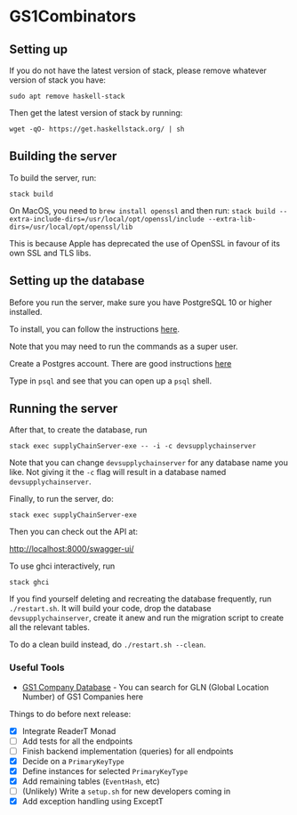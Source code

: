 # GS1Combinators

## Setting up

If you do not have the latest version of stack, please remove whatever version of stack you have:

`sudo apt remove haskell-stack`

Then get the latest version of stack by running:

`wget -qO- https://get.haskellstack.org/ | sh`

## Building the server

To build the server, run:

`stack build`

On MacOS, you need to `brew install openssl` and then run:
`stack build --extra-include-dirs=/usr/local/opt/openssl/include --extra-lib-dirs=/usr/local/opt/openssl/lib`

This is because Apple has deprecated the use of OpenSSL in favour of its own SSL and TLS libs.

## Setting up the database

Before you run the server, make sure you have PostgreSQL 10 or higher installed.

To install, you can follow the instructions [here]( http://yallalabs.com/linux/how-to-install-and-use-postgresql-10-on-ubuntu-16-04/).

Note that you may need to run the commands as a super user.

Create a Postgres account.
There are good instructions [here](https://www.digitalocean.com/community/tutorials/how-to-install-and-use-postgresql-on-ubuntu-16-04)

Type in `psql` and see that you can open up a `psql` shell.

## Running the server

After that, to create the database, run

`stack exec supplyChainServer-exe -- -i -c devsupplychainserver`

Note that you can change `devsupplychainserver` for any database name you like.
Not giving it the `-c` flag will result in a database named
`devsupplychainserver`.

Finally, to run the server, do:

`stack exec supplyChainServer-exe`

Then you can check out the API at:

<http://localhost:8000/swagger-ui/>

To use ghci interactively, run

`stack ghci`

If you find yourself deleting and recreating the database frequently, run
`./restart.sh`. It will build your code, drop the database
`devsupplychainserver`, create it anew and run the migration script
to create all the relevant tables.

To do a clean build instead, do `./restart.sh --clean`.

### Useful Tools

- [GS1 Company Database](https://www.gs1us.org/tools/gs1-company-database-gepir) - You can search for GLN (Global Location Number) of GS1 Companies here

Things to do before next release:

- [x] Integrate ReaderT Monad
- [ ] Add tests for all the endpoints
- [ ] Finish backend implementation (queries) for all endpoints
- [x] Decide on a `PrimaryKeyType`
- [x] Define instances for selected `PrimaryKeyType`
- [x] Add remaining tables (`EventHash`, etc)
- [ ] (Unlikely) Write a `setup.sh` for new developers coming in
- [x] Add exception handling using ExceptT
